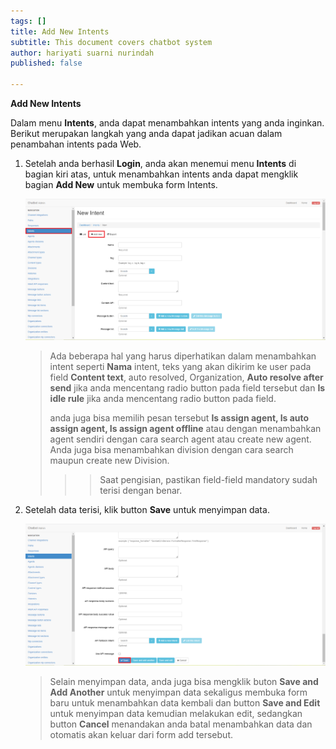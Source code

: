 ```yaml
---
tags: []
title: Add New Intents
subtitle: This document covers chatbot system
author: hariyati suarni nurindah
published: false

---
```

**Add New Intents**

Dalam menu **Intents**, anda dapat menambahkan intents yang anda inginkan. Berikut merupakan langkah yang anda dapat jadikan acuan dalam penambahan intents pada Web.

1. Setelah anda berhasil **Login**, anda akan menemui menu **Intents** di bagian kiri atas, untuk menambahkan intents anda dapat mengklik bagian **Add New** untuk membuka form Intents.

   ![](/uploads/intents1.PNG)

   > Ada beberapa hal yang harus diperhatikan dalam menambahkan intent seperti **Nama** intent, teks yang akan dikirim ke user pada field **Content text**, auto resolved, Organization, **Auto resolve after send** jika anda mencentang radio button pada field tersebut dan **Is idle rule** jika anda mencentang radio button pada field.
   >
   > anda juga bisa memilih pesan tersebut **Is assign agent, Is auto assign agent, Is assign agent offline** atau dengan menambahkan agent sendiri dengan cara search agent atau create new agent.  
   > Anda juga bisa menambahkan division dengan cara search maupun create new Division.
   >
   > > > Saat pengisian, pastikan field-field mandatory sudah terisi dengan benar.
2. Setelah data terisi, klik button **Save** untuk menyimpan data.

   ![](/uploads/intents2.PNG)

   > Selain menyimpan data, anda juga bisa mengklik buton **Save and Add Another** untuk menyimpan data sekaligus membuka form baru untuk menambahkan data kembali dan button **Save and Edit** untuk menyimpan data kemudian melakukan edit, sedangkan button **Cancel** menandakan anda batal menambahkan data dan otomatis akan keluar dari form add tersebut.